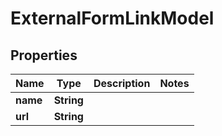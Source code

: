 

# ExternalFormLinkModel


## Properties

| Name | Type | Description | Notes |
|------------ | ------------- | ------------- | -------------|
|**name** | **String** |  |  |
|**url** | **String** |  |  |



